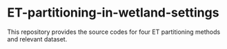 # ET-partitioning-in-wetland-settings
This repository provides the source codes for four ET partitioning methods and relevant dataset.
